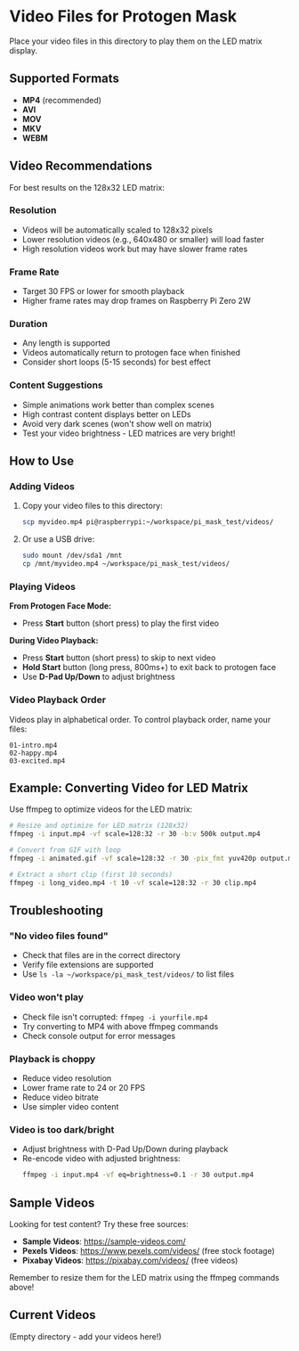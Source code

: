 # Video Files for Protogen Mask

Place your video files in this directory to play them on the LED matrix display.

## Supported Formats

- **MP4** (recommended)
- **AVI**
- **MOV**
- **MKV**
- **WEBM**

## Video Recommendations

For best results on the 128x32 LED matrix:

### Resolution
- Videos will be automatically scaled to 128x32 pixels
- Lower resolution videos (e.g., 640x480 or smaller) will load faster
- High resolution videos work but may have slower frame rates

### Frame Rate
- Target 30 FPS or lower for smooth playback
- Higher frame rates may drop frames on Raspberry Pi Zero 2W

### Duration
- Any length is supported
- Videos automatically return to protogen face when finished
- Consider short loops (5-15 seconds) for best effect

### Content Suggestions
- Simple animations work better than complex scenes
- High contrast content displays better on LEDs
- Avoid very dark scenes (won't show well on matrix)
- Test your video brightness - LED matrices are very bright!

## How to Use

### Adding Videos

1. Copy your video files to this directory:
   ```bash
   scp myvideo.mp4 pi@raspberrypi:~/workspace/pi_mask_test/videos/
   ```

2. Or use a USB drive:
   ```bash
   sudo mount /dev/sda1 /mnt
   cp /mnt/myvideo.mp4 ~/workspace/pi_mask_test/videos/
   ```

### Playing Videos

**From Protogen Face Mode:**
- Press **Start** button (short press) to play the first video

**During Video Playback:**
- Press **Start** button (short press) to skip to next video
- **Hold Start** button (long press, 800ms+) to exit back to protogen face
- Use **D-Pad Up/Down** to adjust brightness

### Video Playback Order

Videos play in alphabetical order. To control playback order, name your files:
```
01-intro.mp4
02-happy.mp4
03-excited.mp4
```

## Example: Converting Video for LED Matrix

Use ffmpeg to optimize videos for the LED matrix:

```bash
# Resize and optimize for LED matrix (128x32)
ffmpeg -i input.mp4 -vf scale=128:32 -r 30 -b:v 500k output.mp4

# Convert from GIF with loop
ffmpeg -i animated.gif -vf scale=128:32 -r 30 -pix_fmt yuv420p output.mp4

# Extract a short clip (first 10 seconds)
ffmpeg -i long_video.mp4 -t 10 -vf scale=128:32 -r 30 clip.mp4
```

## Troubleshooting

### "No video files found"
- Check that files are in the correct directory
- Verify file extensions are supported
- Use `ls -la ~/workspace/pi_mask_test/videos/` to list files

### Video won't play
- Check file isn't corrupted: `ffmpeg -i yourfile.mp4`
- Try converting to MP4 with above ffmpeg commands
- Check console output for error messages

### Playback is choppy
- Reduce video resolution
- Lower frame rate to 24 or 20 FPS
- Reduce video bitrate
- Use simpler video content

### Video is too dark/bright
- Adjust brightness with D-Pad Up/Down during playback
- Re-encode video with adjusted brightness:
  ```bash
  ffmpeg -i input.mp4 -vf eq=brightness=0.1 -r 30 output.mp4
  ```

## Sample Videos

Looking for test content? Try these free sources:

- **Sample Videos**: https://sample-videos.com/
- **Pexels Videos**: https://www.pexels.com/videos/ (free stock footage)
- **Pixabay Videos**: https://pixabay.com/videos/ (free videos)

Remember to resize them for the LED matrix using the ffmpeg commands above!

## Current Videos

(Empty directory - add your videos here!)

